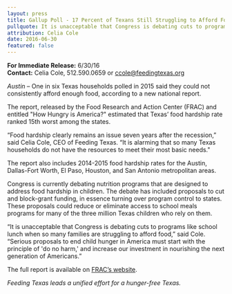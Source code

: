 ```yaml
---
layout: press
title: Gallup Poll - 17 Percent of Texans Still Struggling to Afford Food
pullquote: It is unacceptable that Congress is debating cuts to programs like school lunch when so many families are struggling to afford food.
attribution: Celia Cole
date: 2016-06-30
featured: false
---  
```

**For Immediate Release:** 6/30/16    
**Contact:** Celia Cole, 512.590.0659 or ccole@feedingtexas.org

*Austin* – One in six Texas households polled in 2015 said they could not consistently afford enough food, according to a new national report.
 
The report, released by the Food Research and Action Center (FRAC) and entitled "How Hungry is America?" estimated that Texas’ food hardship rate ranked 15th worst among the states.

“Food hardship clearly remains an issue seven years after the recession,” said Celia Cole, CEO of Feeding Texas. “It is alarming that so many Texas households do not have the resources to meet their most basic needs."
 
The report also includes 2014-2015 food hardship rates for the Austin, Dallas-Fort Worth, El Paso, Houston, and San Antonio metropolitan areas.
 
Congress is currently debating nutrition programs that are designed to address food hardship in children. The debate has included proposals to cut and block-grant funding, in essence turning over program control to states. These proposals could reduce or eliminate access to school meals programs for many of the three million Texas children who rely on them.

“It is unacceptable that Congress is debating cuts to programs like school lunch when so many families are struggling to afford food,” said Cole. “Serious proposals to end child hunger in America must start with the principle of 'do no harm,' and increase our investment in nourishing the next generation of Americans.”

The full report is available on [FRAC’s website](http://frac.org/).

*Feeding Texas leads a unified effort for a hunger-free Texas.*
